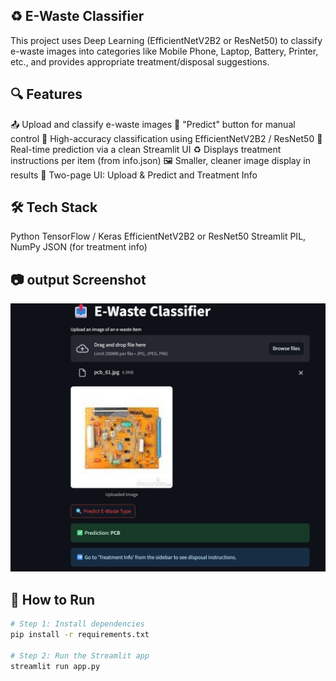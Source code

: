 ## ♻️ E-Waste Classifier
This project uses Deep Learning (EfficientNetV2B2 or ResNet50) to classify e-waste images into categories like Mobile Phone, Laptop, Battery, Printer, etc., and provides appropriate treatment/disposal suggestions.

## 🔍 Features
📤 Upload and classify e-waste images
🔘 "Predict" button for manual control
🧠 High-accuracy classification using EfficientNetV2B2 / ResNet50
📝 Real-time prediction via a clean Streamlit UI
♻️ Displays treatment instructions per item (from info.json)
🖼️ Smaller, cleaner image display in results
📄 Two-page UI: Upload & Predict and Treatment Info

## 🛠️ Tech Stack
Python
TensorFlow / Keras
EfficientNetV2B2 or ResNet50
Streamlit
PIL, NumPy
JSON (for treatment info)

## 📷 output Screenshot

![App Screenshot](assets/Screenshot.png)

## 🚀 How to Run

```bash
# Step 1: Install dependencies
pip install -r requirements.txt

# Step 2: Run the Streamlit app
streamlit run app.py